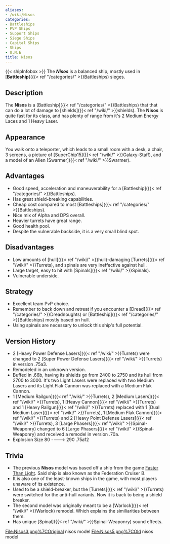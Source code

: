 ```yaml
---
aliases:
- /wiki/Nisos
categories:
- Battleships
- PVP Ships
- Support Ships
- Siege Ships
- Capital Ships
- Ships
- U.N.E
title: Nisos
---
```


{{< shipInfobox >}} The **_Nisos_** is a balanced ship, mostly used in [**Battleship**]({{< ref "/categories/" >}}Battleships) sieges. 

## Description

The **Nisos** is a [Battleship]({{< ref "/categories/" >}}Battleships) that that can do a lot of damage to [shields]({{< ref "/wiki/" >}}shields). The **Nisos** is quite fast for its class, and has plenty of range from it's 2 Medium Energy Laces and 1 Heavy Laser.

## Appearance

You walk onto a teleporter, which leads to a small room with a desk, a chair, 3 screens, a picture of [SuperChip15]({{< ref "/wiki/" >}}Galaxy-Staff), and a model of an Alien [Swarmer]({{< ref "/wiki/" >}}Swarmer).

## Advantages

- Good speed, acceleration and maneuverability for a [Battleship]({{< ref "/categories/" >}}Battleships).
- Has great shield-breaking capabilities.
- Cheap cost compared to most [Battleships]({{< ref "/categories/" >}}Battleships).
- Nice mix of Alpha and DPS overall.
- Heavier turrets have great range.
- Good health pool.
- Despite the vulnerable backside, it is a very small blind spot.

## Disadvantages

- Low amounts of [hull]({{< ref "/wiki/" >}}hull)-damaging [Turrets]({{< ref "/wiki/" >}}Turrets), and spinals are very ineffective against hull.
- Large target, easy to hit with [Spinals]({{< ref "/wiki/" >}}Spinals).
- Vulnerable underside.

## Strategy

- Excellent team PvP choice.
- Remember to back down and retreat if you encounter a [Dread]({{< ref "/categories/" >}}Dreadnoughts) or [Battleship]({{< ref "/categories/" >}}Battleships) mostly based on hull.
- Using spinals are necessary to unlock this ship's full potential.

## Version History 

- 2 [Heavy Power Defense Lasers]({{< ref "/wiki/" >}}Turrets) were changed to 2 [Super Power Defense Lasers]({{< ref "/wiki/" >}}Turrets) in version .75a3.
- Remodeled in an unknown version.
- Buffed in .66b, having its shields go from 2400 to 2750 and its hull from 2700 to 3000. It's two Light Lasers were replaced with two Medium Lasers and its Light Flak Cannon was replaced with a Medium Flak Cannon.
- 1 [Medium Railgun]({{< ref "/wiki/" >}}Turrets), 2 [Medium Lasers]({{< ref "/wiki/" >}}Turrets), 1 [Heavy Cannon]({{< ref "/wiki/" >}}Turrets) and 1 [Heavy Railgun]({{< ref "/wiki/" >}}Turrets) replaced with 1 [Dual Medium Laser]({{< ref "/wiki/" >}}Turrets), 1 [Medium Flak Cannon]({{< ref "/wiki/" >}}Turrets) and 2 [Heavy Point Defense Lasers]({{< ref "/wiki/" >}}Turrets), 3 [Large Phasers]({{< ref "/wiki/" >}}Spinal-Weaponry) changed to 6 [Large Phasers]({{< ref "/wiki/" >}}Spinal-Weaponry) and received a remodel in version .70a.
- Explosion Size 80 ----> 290 .75a12

## Trivia

- The previous **Nisos** model was based off a ship from the game [Faster Than Light](http://ftl.wikia.com/wiki/Ship_Comparison). Said ship is also known as the Federation Cruiser B.
- It is also one of the least-known ships in the game, with most players unaware of its existence.
- Used to be a shield-breaker, but the [Turrets]({{< ref "/wiki/" >}}Turrets) were switched for the anti-hull variants. Now it is back to being a shield breaker.
- The second model was originally meant to be a [Warlock]({{< ref "/wiki/" >}}Warlock) remodel. Which explains the similiarities between them.
- Has unique [Spinal]({{< ref "/wiki/" >}}Spinal-Weaponry) sound effects.

<File:Nisos3.png%7COriginal> nisos model <File:Nisos5.png%7COld> nisos model